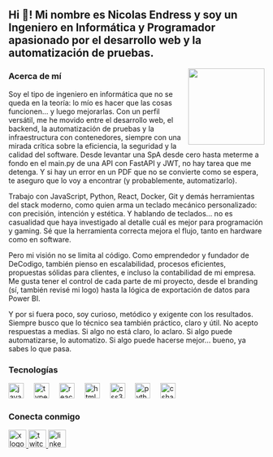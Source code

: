 <h2 align="left">Hi 👋! Mi nombre es Nicolas Endress y soy un Ingeniero en Informática y Programador apasionado por el desarrollo web y la automatización de pruebas.</h2>

<img align="right" height="150" src="https://i.imgflip.com/65efzo.gif" />

### Acerca de mí

Soy el tipo de ingeniero en informática que no se queda en la teoría: lo mío es hacer que las cosas funcionen… y luego mejorarlas. Con un perfil versátil, me he movido entre el desarrollo web, el backend, la automatización de pruebas y la infraestructura con contenedores, siempre con una mirada crítica sobre la eficiencia, la seguridad y la calidad del software. Desde levantar una SpA desde cero hasta meterme a fondo en el main.py de una API con FastAPI y JWT, no hay tarea que me detenga. Y si hay un error en un PDF que no se convierte como se espera, te aseguro que lo voy a encontrar (y probablemente, automatizarlo).

Trabajo con JavaScript, Python, React, Docker, Git y demás herramientas del stack moderno, como quien arma un teclado mecánico personalizado: con precisión, intención y estética. Y hablando de teclados… no es casualidad que haya investigado al detalle cuál es mejor para programación y gaming. Sé que la herramienta correcta mejora el flujo, tanto en hardware como en software.

Pero mi visión no se limita al código. Como emprendedor y fundador de DeCodigo, también pienso en escalabilidad, procesos eficientes, propuestas sólidas para clientes, e incluso la contabilidad de mi empresa. Me gusta tener el control de cada parte de mi proyecto, desde el branding (sí, también revisé mi logo) hasta la lógica de exportación de datos para Power BI.

Y por si fuera poco, soy curioso, metódico y exigente con los resultados. Siempre busco que lo técnico sea también práctico, claro y útil. No acepto respuestas a medias. Si algo no está claro, lo aclaro. Si algo puede automatizarse, lo automatizo. Si algo puede hacerse mejor… bueno, ya sabes lo que pasa.

### Tecnologías

<div align="left">
  <img src="https://cdn.jsdelivr.net/gh/devicons/devicon/icons/javascript/javascript-original.svg" height="30" alt="javascript logo" />
  <img width="12" />
  <img src="https://cdn.jsdelivr.net/gh/devicons/devicon/icons/typescript/typescript-original.svg" height="30" alt="typescript logo" />
  <img width="12" />
  <img src="https://cdn.jsdelivr.net/gh/devicons/devicon/icons/react/react-original.svg" height="30" alt="react logo" />
  <img width="12" />
  <img src="https://cdn.jsdelivr.net/gh/devicons/devicon/icons/html5/html5-original.svg" height="30" alt="html5 logo" />
  <img width="12" />
  <img src="https://cdn.jsdelivr.net/gh/devicons/devicon/icons/css3/css3-original.svg" height="30" alt="css3 logo" />
  <img width="12" />
  <img src="https://cdn.jsdelivr.net/gh/devicons/devicon/icons/python/python-original.svg" height="30" alt="python logo" />
  <img width="12" />
  <img src="https://cdn.jsdelivr.net/gh/devicons/devicon/icons/csharp/csharp-original.svg" height="30" alt="csharp logo" />
</div>

### Conecta conmigo

<div align="left">
  <a href="https://x.com/home?lang=es" target="_blank">
    <img src="https://img.shields.io/static/v1?message=X&logo=twitter&label=&color=1DA1F2&logoColor=white&labelColor=&style=for-the-badge" height="35" alt="x logo" />
  </a>
  <a href="https://www.twitch.tv/nikoxing" target="_blank">
    <img src="https://img.shields.io/static/v1?message=Twitch&logo=twitch&label=&color=9146FF&logoColor=white&labelColor=&style=for-the-badge" height="35" alt="twitch logo" />
  </a>
  <a href="https://linkedin.com/in/nicolas-willehard-endress-avello-413037198" target="_blank">
    <img src="https://img.shields.io/static/v1?message=LinkedIn&logo=linkedin&label=&color=0077B5&logoColor=white&labelColor=&style=for-the-badge" height="35" alt="linkedin logo" />
  </a>
</div>

